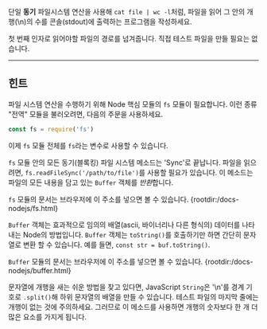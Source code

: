 단일 **동기** 파일시스템 연산을 사용해 `cat file | wc -l`처럼, 파일을 읽어 그 안의 개행(\n)의 수를 콘솔(stdout)에 출력하는 프로그램을 작성하세요.

첫 번째 인자로 읽어야할 파일의 경로를 넘겨줍니다. 직접 테스트 파일을 만들 필요는 없습니다.

----------------------------------------------------------------------
## 힌트

파일 시스템 연산을 수행하기 위해 Node 핵심 모듈의 `fs` 모듈이 필요합니다. 이런 종류 "전역" 모듈을 불러오려면, 다음의 주문을 사용하세요.

```js
const fs = require('fs')
```

이제 `fs` 모듈 전체를 `fs`라는 변수로 사용할 수 있습니다.

`fs` 모듈 안의 모든 동기(블록킹) 파일 시스템 메소드는 'Sync'로 끝납니다. 파일을 읽으려면, `fs.readFileSync('/path/to/file')`를 사용할 필요가 있습니다. 이 메소드는 파일의 모든 내용을 담고 있는 `Buffer` 객체를 *반환*합니다.

`fs` 모듈의 문서는 브라우저에 이 주소를 넣으면 볼 수 있습니다.
  {rootdir:/docs-nodejs/fs.html}

`Buffer` 객체는 효과적으로 임의의 배열(ascii, 바이너리나 다른 형식의) 데이터를 나타내는 Node의 방법입니다. `Buffer` 객체는 `toString()`를 호출하기만 하면 간단히 문자열로 변환 할 수 있습니다. 예를 들면, `const str = buf.toString()`.

`Buffer` 모듈의 문서는 브라우저에 이 주소를 넣으면 볼 수 있습니다.
  {rootdir:/docs-nodejs/buffer.html}

문자열에 개행을 새는 쉬운 방법을 찾고 있다면, JavaScript `String`은 '\n'를 경계 기호로 `.split()`해 하위 문자열의 배열을 만들 수 있습니다. 테스트 파일의 마지막 줄에는 개행이 없는 것에 주의하세요. 그러므로 이 메소드를 사용하면 개행의 숫자보다 한 개 더 많은 요소를 가지게 됩니다.

